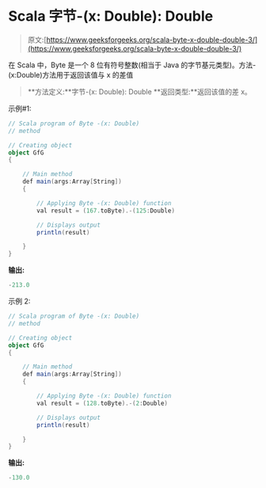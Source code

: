 # Scala 字节-(x: Double): Double

> 原文:[https://www.geeksforgeeks.org/scala-byte-x-double-double-3/](https://www.geeksforgeeks.org/scala-byte-x-double-double-3/)

在 Scala 中，Byte 是一个 8 位有符号整数(相当于 Java 的字节基元类型)。方法-(x:Double)方法用于返回该值与 x 的差值

> **方法定义:**字节-(x: Double): Double
> **返回类型:**返回该值的差 x。

示例#1:

```scala
// Scala program of Byte -(x: Double)
// method 

// Creating object 
object GfG 
{ 

    // Main method 
    def main(args:Array[String]) 
    { 

        // Applying Byte -(x: Double) function 
        val result = (167.toByte).-(125:Double) 

        // Displays output 
        println(result) 

    } 
} 
```

**输出:**

```scala
-213.0
```

示例 2:

```scala
// Scala program of Byte -(x: Double)
// method 

// Creating object 
object GfG 
{ 

    // Main method 
    def main(args:Array[String]) 
    { 

        // Applying Byte -(x: Double) function 
        val result = (128.toByte).-(2:Double) 

        // Displays output 
        println(result) 

    } 
} 
```

**输出:**

```scala
-130.0
```